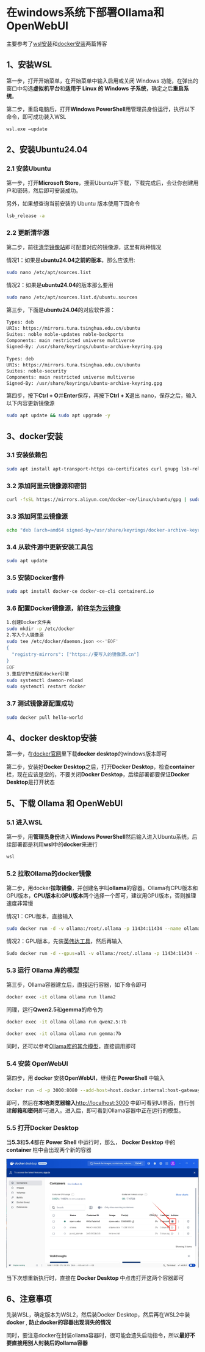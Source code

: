 # 在windows系统下部署Ollama和OpenWebUI
主要参考了[wsl安装](https://blog.csdn.net/wangtcCSDN/article/details/137950545)和[docker安装](https://blog.csdn.net/qq_43840665/article/details/140684568)两篇博客

## 1、安装WSL
<p>第一步，打开开始菜单，在开始菜单中输入启用或关闭 Windows 功能，在弹出的窗口中勾选<b>虚拟机平台</b>和<b>适用于 Linux 的 Windows 子系统</b>，确定之后<b>重启系统</b>。</p>
<p>第二步，重启电脑后，打开<b>Windows PowerShell</b>用管理员身份运行，执行以下命令，即可成功装入WSL</p>

```bash
wsl.exe –update
```

## 2、安装Ubuntu24.04
### 2.1 安装Ubuntu
<p>第一步，打开<b>Microsoft Store</b>，搜索Ubuntu并下载，下载完成后，会让你创建用户和密码，然后即可安装成功。</p>
<p>另外，如果想查询当前安装的 Ubuntu 版本使用下面命令</p>

```bash
lsb_release -a
```  
### 2.2 更新清华源
第二步，前往[清华镜像站](https://mirrors.tuna.tsinghua.edu.cn/help/ubuntu/)即可配置对应的镜像源，这里有两种情况

<p>情况1：如果是<b>ubuntu24.04之前的版本</b>，那么应该用:</p>

```bash
sudo nano /etc/apt/sources.list
```

情况2：如果是<b>ubuntu24.04</b>的版本那么要用
```bash
sudo nano /etc/apt/sources.list.d/ubuntu.sources
```
第三步，下面是<b>ubuntu24.04</b>的对应软件源：
```
Types: deb
URIs: https://mirrors.tuna.tsinghua.edu.cn/ubuntu
Suites: noble noble-updates noble-backports
Components: main restricted universe multiverse
Signed-By: /usr/share/keyrings/ubuntu-archive-keyring.gpg

Types: deb
URIs: https://mirrors.tuna.tsinghua.edu.cn/ubuntu
Suites: noble-security
Components: main restricted universe multiverse
Signed-By: /usr/share/keyrings/ubuntu-archive-keyring.gpg
```
第四步，按下<b>Ctrl + O</b>并<b>Enter</b>保存，再按下<b>Ctrl + X</b>退出 nano，保存之后，输入以下内容更新镜像源
```bash
sudo apt update && sudo apt upgrade -y
```

## 3、docker安装
### 3.1 安装依赖包
```bash
sudo apt install apt-transport-https ca-certificates curl gnupg lsb-release
```

### 3.2 添加阿里云镜像源和密钥
```bash
curl -fsSL https://mirrors.aliyun.com/docker-ce/linux/ubuntu/gpg | sudo gpg --dearmor -o /usr/share/keyrings/docker-archive-keyring.gpg
```
### 3.3 添加阿里云镜像源
```bash
echo "deb [arch=amd64 signed-by=/usr/share/keyrings/docker-archive-keyring.gpg] https://mirrors.aliyun.com/docker-ce/linux/ubuntu $(lsb_release -cs) stable" | sudo tee /etc/apt/sources.list.d/docker.list > /dev/null
```
### 3.4 从软件源中更新安装工具包
```bash
sudo apt update
```
### 3.5 安装Docker套件
```bash
sudo apt install docker-ce docker-ce-cli containerd.io
```
### 3.6 配置Docker镜像源，前往[华为云镜像](https://console.huaweicloud.com/swr/?region=cn-north-4#/swr/mirror)
```bash
1.创建Docker文件夹
sudo mkdir -p /etc/docker
2.写入个人镜像源
sudo tee /etc/docker/daemon.json <<-'EOF'
{
  "registry-mirrors": ["https://要写入的镜像源.cn"]
}
EOF
3.重启守护进程和docker引擎
sudo systemctl daemon-reload
sudo systemctl restart docker
```
### 3.7 测试镜像源配置成功
```bash
sudo docker pull hello-world
```

## 4、docker desktop安装
第一步，在[docker官网](https://www.docker.com/products/docker-desktop/)里下载<b>docker desktop</b>的windows版本即可

第二步，安装好**Docker Desktop**之后，打开**Docker Desktop**，检查**container**栏，现在应该是空的，不要关闭**Docker Desktop**，后续部署都要保证**Docker Desktop**是打开状态

## 5、下载 Ollama 和 OpenWebUI 
### 5.1 进入WSL
第一步，用<b>管理员身份</b>进入<b>Windows PowerShell</b>然后输入进入Ubuntu系统，后续部署都是利用**wsl**中的**docker**来进行
```bash
wsl
```
### 5.2 拉取Ollama的docker镜像
<p>第二步，用docker<b>拉取镜像</b>，并创建名字叫<b>ollama</b>的容器。Ollama有CPU版本和GPU版本，<b>CPU版本</b>和<b>GPU版本</b>两个选择一个即可，建议用GPU版本，否则推理速度非常慢</p>
<p>情况1：CPU版本，直接输入</p>

```bash
sudo docker run -d -v ollama:/root/.ollama -p 11434:11434 --name ollama ollama/ollama
```
情况2：GPU版本，先装[英伟达工具](https://docs.nvidia.com/datacenter/cloud-native/container-toolkit/latest/install-guide.html#installation)，然后再输入
```bash
Sudo docker run -d --gpus=all -v ollama:/root/.ollama -p 11434:11434 --name ollama ollama/ollama
```
### 5.3 运行 Ollama 库的模型
第三步，Ollama容器建立后，直接运行容器，如下命令即可
```bash
docker exec -it ollama ollama run llama2
```
同理，运行<b>Qwen2.5</b>和<b>gemma</b>的命令为
```bash
docker exec -it ollama ollama run qwen2.5:7b
```
```bash
docker exec -it ollama ollama run gemma:7b
```
同时，还可以参考[Ollama库的其余模型](https://ollama.com/library)，直接调用即可
### 5.4 安装 OpenWebUI
第四步，用<b> docker </b>安装<b>OpenWebUI</b>，继续在<b> PowerShell </b>中输入
```bash
docker run -d -p 3000:8080 --add-host=host.docker.internal:host-gateway -v open-webui:/app/backend/data --name open-webui --restart always ghcr.io/open-webui/open-webui:main
```
即可，然后在<b>本地浏览器输入</b>[http://localhost:3000](http://localhost:3000) 中即可看到UI界面，自行创建<b>邮箱和密码</b>即可进入。进入后，即可看到Ollama容器中正在运行的模型。

### 5.5 打开Docker Desktop
<p>当<b>5.3</b>和<b>5.4</b>都在<b> Power Shell </b>中运行时，那么，<b> Docker Desktop </b>中的<b> container </b>栏中会出现两个新的容器</p>

![](/imge/20241120dockerdesktop.png)

<p>当下次想重新执行时，直接在<b> Docker Desktop </b>中点击打开这两个容器即可</p>

## 6、注意事项
先装WSL，确定版本为WSL2，然后装Docker Desktop，然后再在WSL2中装<b> docker </b>, **防止docker的容器出现消失的情况**

同时，要注意docker在封装ollama容器时，很可能会遗失启动指令，所以**最好不要直接用别人封装后的ollama容器**